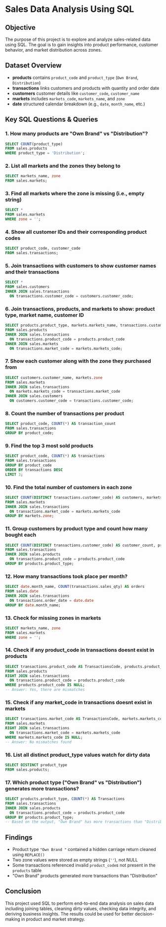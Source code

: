 
#  Sales Data Analysis Using SQL

##  Objective
The purpose of this project is to explore and analyze sales-related data using SQL. The goal is to gain insights into product performance, customer behavior, and market distribution across zones.

##  Dataset Overview

- **products**  contains `product_code` and `product_type` (`Own Brand`, `Distribution`)
- **transactions**  links customers and products with quantity and order date
- **customers**  customer details like `customer_code`, `customer_name`
- **markets**  includes `markets_code`, `markets_name`, and `zone`
- **date**  structured calendar breakdown (e.g., `date`, `month_name`, etc.)

##  Key SQL Questions & Queries

### 1. How many products are "Own Brand" vs "Distribution"?
```sql
SELECT COUNT(product_type)
FROM sales.products
WHERE product_type = 'Distribution';
```

### 2. List all markets and the zones they belong to
```sql
SELECT markets_name, zone
FROM sales.markets;
```

### 3. Find all markets where the zone is missing (i.e., empty string)
```sql
SELECT *
FROM sales.markets
WHERE zone = '';
```

### 4. Show all customer IDs and their corresponding product codes
```sql
SELECT product_code, customer_code
FROM sales.transactions;
```

### 5. Join transactions with customers to show customer names and their transactions
```sql
SELECT *
FROM sales.customers
INNER JOIN sales.transactions
  ON transactions.customer_code = customers.customer_code;
```

### 6. Join transactions, products, and markets to show: product type, market name, customer ID
```sql
SELECT products.product_type, markets.markets_name, transactions.customer_code 
FROM sales.products
INNER JOIN sales.transactions
  ON transactions.product_code = products.product_code
INNER JOIN sales.markets
  ON transactions.market_code = markets.markets_code;
```

### 7. Show each customer along with the zone they purchased from
```sql
SELECT customers.customer_name, markets.zone 
FROM sales.markets 
INNER JOIN sales.transactions 
  ON markets.markets_code = transactions.market_code
INNER JOIN sales.customers
  ON customers.customer_code = transactions.customer_code;
```

### 8. Count the number of transactions per product
```sql
SELECT product_code, COUNT(*) AS transaction_count
FROM sales.transactions
GROUP BY product_code;
```

### 9. Find the top 3 most sold products
```sql
SELECT product_code, COUNT(*) AS transactions
FROM sales.transactions
GROUP BY product_code
ORDER BY transactions DESC
LIMIT 3;
```

### 10. Find the total number of customers in each zone
```sql
SELECT COUNT(DISTINCT transactions.customer_code) AS customers, markets.zone
FROM sales.markets
INNER JOIN sales.transactions 
  ON transactions.market_code = markets.markets_code
GROUP BY markets.zone;
```

### 11. Group customers by product type and count how many bought each
```sql
SELECT COUNT(DISTINCT transactions.customer_code) AS customer_count, products.product_type  
FROM sales.transactions 
INNER JOIN sales.products
  ON transactions.product_code = products.product_code
GROUP BY products.product_type;
```

### 12. How many transactions took place per month?
```sql
SELECT date.month_name, COUNT(transactions.sales_qty) AS orders
FROM sales.date
INNER JOIN sales.transactions
  ON transactions.order_date = date.date
GROUP BY date.month_name;
```

### 13. Check for missing zones in markets
```sql
SELECT markets_name, zone
FROM sales.markets 
WHERE zone = '';
```

### 14. Check if any product_code in transactions doesnt exist in products
```sql
SELECT transactions.product_code AS TransactionsCode, products.product_code AS ProductsCode
FROM sales.products 
RIGHT JOIN sales.transactions 
  ON transactions.product_code = products.product_code
WHERE products.product_code IS NULL;
-- Answer: Yes, there are mismatches
```

### 15. Check if any market_code in transactions doesnt exist in markets
```sql
SELECT transactions.market_code AS TransactionsCode, markets.markets_code AS MarketsCode
FROM sales.markets
RIGHT JOIN sales.transactions 
  ON transactions.market_code = markets.markets_code
WHERE markets.markets_code IS NULL;
-- Answer: No mismatches found
```

### 16. List all distinct product_type values  watch for dirty data
```sql
SELECT DISTINCT product_type 
FROM sales.products;
```

### 17. Which product type ("Own Brand" vs "Distribution") generates more transactions?
```sql
SELECT products.product_type, COUNT(*) AS Transactions
FROM sales.transactions
INNER JOIN sales.products 
  ON transactions.product_code = products.product_code 
GROUP BY products.product_type;
-- Based on the output, "Own Brand" has more transactions than "Distribution"
```

##  Findings

- Product type `"Own Brand
"` contained a hidden carriage return  cleaned using `REPLACE()`
- Two zone values were stored as empty strings (`''`), not NULL
- Some transactions referenced invalid `product_code`s not present in the `products` table
- "Own Brand" products generated more transactions than "Distribution"

##  Conclusion
This project used SQL to perform end-to-end data analysis on sales data  including joining tables, cleaning dirty values, checking data integrity, and deriving business insights. The results could be used for better decision-making in product and market strategy.
